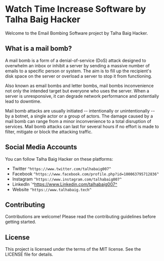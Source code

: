 # Watch Time Increase Software by Talha Baig Hacker

Welcome to the Email Bombing Software project by Talha Baig Hacker.

## What is a mail bomb?

A mail bomb is a form of a denial-of-service (DoS) attack designed to overwhelm an inbox or inhibit a server by sending a massive number of emails to a specific 
person or system. The aim is to fill up the recipient's disk space on the server or overload a server to stop it from functioning.

Also known as email bombs and letter bombs, mail bombs inconvenience not only the intended target but everyone who uses the server. When a server is unresponsive, 
it can degrade network performance and potentially lead to downtime.

Mail bomb attacks are usually initiated -- intentionally or unintentionally -- by a botnet, a single actor or a group of actors. The damage caused by a mail bomb 
can range from a minor inconvenience to a total disruption of services. Mail bomb attacks can last for several hours if no effort is made to filter, mitigate or 
block the attacking traffic.

## Social Media Accounts

You can follow Talha Baig Hacker on these platforms:

- Twitter    `^https://www.twitter.com/talhabaig007^`
- Facebook   `^https://www.facebook.com/profile.php?id=100063795712836^`
- Instagram  `^https://www.instagram.com/talhabaig007^`
- LinkedIn   `^https://www.Linkedin.com/talhabaig007^
- Website   `^https://www.talhabaig.tech^`


## Contributing

Contributions are welcome! Please read the contributing guidelines before getting started.

## License

This project is licensed under the terms of the MIT license. See the LICENSE file for details.
